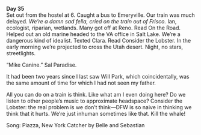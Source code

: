 **Day 35**  
Set out from the hostel at 6\. Caught a bus to Emeryville. Our train was much delayed. *We’re a damn sad fella, cried on the train out of Frisco.* Ian, ecologist, riparian, wetlands. Many got off at Reno. Read On the Road. Helped out an old marine headed to the VA office in Salt Lake. We’re a dangerous kind of idealist. Texted Clara. Read Consider the Lobster. In the early morning we’re projected to cross the Utah desert. Night, no stars, streetlights.

“Mike Canine.” Sal Paradise.

It had been two years since I last saw Will Park, which coincidentally, was the same amount of time for which I had not seen my father.

All you can do on a train is think. Like what am I even doing here? Do we listen to other people’s music to approximate headspace? Consider the Lobster: the real problem is we don’t think—DFW is so naive in thinking we think that it hurts. We’re just inhuman sometimes like that. Kill the whale\!

Song: Piazza, New York Catcher by Belle and Sebastian